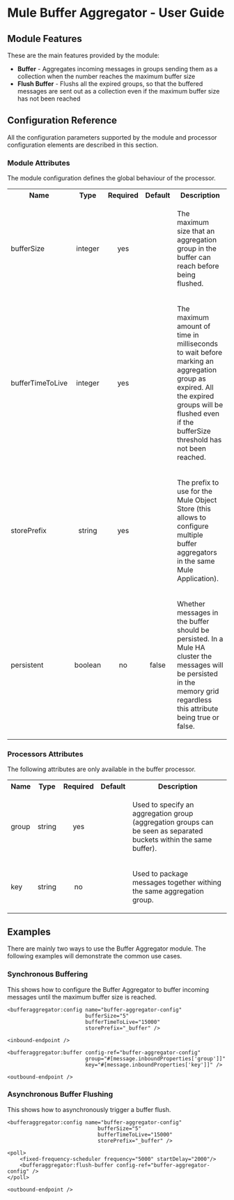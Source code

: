 Mule Buffer Aggregator - User Guide
===================================

Module Features
---------------

These are the main features provided by the module:

- **Buffer** - Aggregates incoming messages in groups sending them as a collection when the number reaches the maximum buffer size
- **Flush Buffer** - Flushs all the expired groups, so that the buffered messages are sent out as a collection even if the maximum buffer size has not been reached

Configuration Reference
-----------------------

All the configuration parameters supported by the module and processor configuration elements are described in this section.

### Module Attributes

The module configuration defines the global behaviour of the processor.

<table class="confluenceTable">
  <tr>
    <th style="width:10%" class="confluenceTh">Name</th><th style="width:10%" class="confluenceTh">Type</th><th style="width:10%" class="confluenceTh">Required</th><th style="width:10%" class="confluenceTh">Default</th><th class="confluenceTh">Description</th>
  </tr>
  <tr>
    <td rowspan="1" class="confluenceTd">bufferSize</td><td style="text-align: center" class="confluenceTd">integer</td><td style="text-align: center" class="confluenceTd">yes</td><td style="text-align: center" class="confluenceTd"></td><td class="confluenceTd">
      <p>
          The maximum size that an aggregation group in the buffer can reach before being flushed. 
        </p>
    </td>
  </tr>
  <tr>
    <td rowspan="1" class="confluenceTd">bufferTimeToLive</td><td style="text-align: center" class="confluenceTd">integer</td><td style="text-align: center" class="confluenceTd">yes</td><td style="text-align: center" class="confluenceTd"></td><td class="confluenceTd">
      <p>
          The maximum amount of time in milliseconds to wait before marking an aggregation group as expired.
          All the expired groups will be flushed even if the bufferSize threshold has not been reached. 
        </p>
    </td>
  </tr>
  <tr>
    <td rowspan="1" class="confluenceTd">storePrefix</td><td style="text-align: center" class="confluenceTd">string</td><td style="text-align: center" class="confluenceTd">yes</td><td style="text-align: center" class="confluenceTd"></td><td class="confluenceTd">
      <p>
          The prefix to use for the Mule Object Store (this allows to configure multiple buffer aggregators in the same Mule Application).
        </p>
    </td>
  </tr>
  <tr>
    <td rowspan="1" class="confluenceTd">persistent</td><td style="text-align: center" class="confluenceTd">boolean</td><td style="text-align: center" class="confluenceTd">no</td><td style="text-align: center" class="confluenceTd">false</td><td class="confluenceTd">
      <p>
          Whether messages in the buffer should be persisted.
          In a Mule HA cluster the messages will be persisted in the memory grid regardless this attribute being true or false.
        </p>
    </td>
  </tr>
</table>

### Processors Attributes

The following attributes are only available in the buffer processor.

<table class="confluenceTable">
  <tr>
    <th style="width:10%" class="confluenceTh">Name</th><th style="width:10%" class="confluenceTh">Type</th><th style="width:10%" class="confluenceTh">Required</th><th style="width:10%" class="confluenceTh">Default</th><th class="confluenceTh">Description</th>
  </tr>
  <tr>
    <td rowspan="1" class="confluenceTd">group</td><td style="text-align: center" class="confluenceTd">string</td><td style="text-align: center" class="confluenceTd">yes</td><td style="text-align: center" class="confluenceTd"></td><td class="confluenceTd">
      <p>
          Used to specify an aggregation group (aggregation groups can be seen as separated buckets within the same buffer).
        </p>
    </td>
  </tr>
  <tr>
    <td rowspan="1" class="confluenceTd">key</td><td style="text-align: center" class="confluenceTd">string</td><td style="text-align: center" class="confluenceTd">no</td><td style="text-align: center" class="confluenceTd"></td><td class="confluenceTd">
      <p>
          Used to package messages together withing the same aggregation group.
        </p>
    </td>
  </tr>
</table>

Examples
--------

There are mainly two ways to use the Buffer Aggregator module. The following examples will demonstrate the common use cases.

### Synchronous Buffering

This shows how to configure the Buffer Aggregator to buffer incoming messages until the maximum buffer size is reached.
 
    <bufferaggregator:config name="buffer-aggregator-config"
                             bufferSize="5"
                             bufferTimeToLive="15000"
                             storePrefix="_buffer" />
                             
    <inbound-endpoint />
    
    <bufferaggregator:buffer config-ref="buffer-aggregator-config"
                             group="#[message.inboundProperties['group']]"
                             key="#[message.inboundProperties['key']]" />
                             
    <outbound-endpoint />
    
### Asynchronous Buffer Flushing

This shows how to asynchronously trigger a buffer flush.

    <bufferaggregator:config name="buffer-aggregator-config"
                                 bufferSize="5"
                                 bufferTimeToLive="15000"
                                 storePrefix="_buffer" />
                                 
    <poll>
        <fixed-frequency-scheduler frequency="5000" startDelay="2000"/>
        <bufferaggregator:flush-buffer config-ref="buffer-aggregator-config" />      
    </poll>
    
    <outbound-endpoint />


